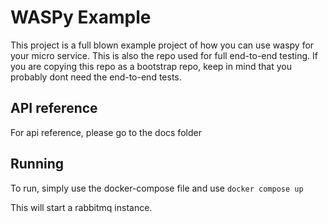 # WASPy Example
This project is a full blown example project of how you can use waspy for your micro service. 
This is also the repo used for full end-to-end testing. 
If you are copying this repo as a bootstrap repo, keep in mind that you probably dont need the end-to-end tests.

## API reference
For api reference, please go to the docs folder

## Running
To run, simply use the docker-compose file and use `docker compose up`

This will start a rabbitmq instance.



